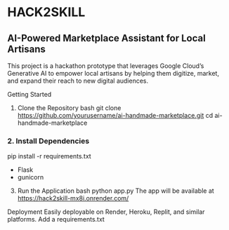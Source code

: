 # HACK2SKILL
## AI-Powered Marketplace Assistant for Local Artisans 

This project is a hackathon prototype that leverages Google Cloud’s Generative AI to empower local artisans by helping them digitize, market, and expand their reach to new digital audiences.

Getting Started
1. Clone the Repository
bash
git clone https://github.com/yourusername/ai-handmade-marketplace.git
cd ai-handmade-marketplace
### 2. Install Dependencies
pip install -r requirements.txt

* Flask
* gunicorn

3. Run the Application
bash
python app.py
The app will be available at https://hack2skill-mx8i.onrender.com/

Deployment
Easily deployable on Render, Heroku, Replit, and similar platforms. Add a requirements.txt
